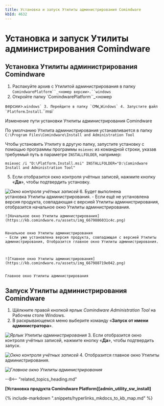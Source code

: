 ```yaml
---
title: Установка и запуск Утилиты администрирования Comindware
kbId: 4632
---
```


# Установка и запуск Утилиты администрирования Comindware

## Установка Утилиты администрирования Comindware

1. Распакуйте архив с Утилитой администрирования в папку `ComindwarePlatform``_<номер версии>.``windows`
2. Откройте папку `ComindwarePlatform``_<номер
 версии>.``windows`
3. Перейдите в папку `CMW``_``Windows`
4. Запустите файл `Platform``.``Install``.``msi`

Изменение пути установки Утилиты администрирования Comindware

По умолчанию Утилита администрирования устанавливается в папку `С:\Program Files\Comindware\Install and Administration Tool`

Чтобы установить Утилиту в другую папку, запустите установку с помощью программы программы `msiexec` из командной строки, указав требуемый путь в параметре `INSTALLFOLDER`, например:

```
msiexec /i "D:\Platform.Install.msi" INSTALLFOLDER="D:\Comindware Install and Administration Tool"
```
5. Если отобразится окно контроля учётных записей, нажмите кнопку «**Да**», чтобы подтвердить установку.

_![Окно контроля учётных записей](https://kb.comindware.ru/assets/img_667c1dd80b0b7.png)_
6. Будет выполнена установка Утилиты администрирования.
    - Если ещё не установлена версия продукта, совпадающая с версией Утилиты администрирования, отобразится начальное окно Утилиты администрирования.
    
    
    
    ![Начальное окно Утилиты администрирования](https://kb.comindware.ru/assets/img_6679886031c4c.png)
    
    
    Начальное окно Утилиты администрирования
    - Если уже установлена версия продукта, совпадающая с версией Утилиты администрирования, Отобразится главное окно Утилиты администрирования.
    
    
    
    ![Главное окно Утилиты администрирования](https://kb.comindware.ru/assets/img_667988719e042.png)
    
    
    Главное окно Утилиты администрирования

## Запуск Утилиты администрирования Comindware

1. Щёлкните правой кнопкой ярлык *Comindware Administration Tool* на Рабочем столе Windows.
2. В раскрывающемся меню выберите команду «**Запуск от имени администратора**».

_![Ярлык Утилиты администрирования](https://kb.comindware.ru/assets/img_66798fde2a1e7.png)_
3. Если отобразится окно контроля учётных записей, нажмите кнопку «**Да**», чтобы подтвердить запуск.

_![Окно контроля учётных записей](https://kb.comindware.ru/assets/img_667c1dd80b0b7.png)_
4. Отобразится главное окно Утилиты администрирования.

_![Главное окно Утилиты администрирования](https://kb.comindware.ru/assets/img_667988719e042.png)_

--8<-- "related_topics_heading.md"

**[Установка продукта Comindware Platform][admin_utility_sw_install]**

{% include-markdown ".snippets/hyperlinks_mkdocs_to_kb_map.md" %}
